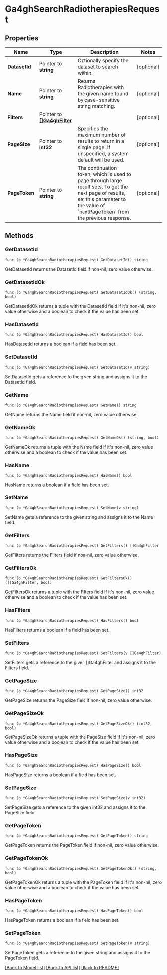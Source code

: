 # Ga4ghSearchRadiotherapiesRequest

## Properties

Name | Type | Description | Notes
------------ | ------------- | ------------- | -------------
**DatasetId** | Pointer to **string** | Optionally specify the dataset to search within. | [optional] 
**Name** | Pointer to **string** | Returns Radiotherapies with the given name found by case-sensitive string matching. | [optional] 
**Filters** | Pointer to [**[]Ga4ghFilter**](ga4ghFilter.md) |  | [optional] 
**PageSize** | Pointer to **int32** | Specifies the maximum number of results to return in a single page. If unspecified, a system default will be used. | [optional] 
**PageToken** | Pointer to **string** | The continuation token, which is used to page through large result sets. To get the next page of results, set this parameter to the value of &#x60;nextPageToken&#x60; from the previous response. | [optional] 

## Methods

### GetDatasetId

`func (o *Ga4ghSearchRadiotherapiesRequest) GetDatasetId() string`

GetDatasetId returns the DatasetId field if non-nil, zero value otherwise.

### GetDatasetIdOk

`func (o *Ga4ghSearchRadiotherapiesRequest) GetDatasetIdOk() (string, bool)`

GetDatasetIdOk returns a tuple with the DatasetId field if it's non-nil, zero value otherwise
and a boolean to check if the value has been set.

### HasDatasetId

`func (o *Ga4ghSearchRadiotherapiesRequest) HasDatasetId() bool`

HasDatasetId returns a boolean if a field has been set.

### SetDatasetId

`func (o *Ga4ghSearchRadiotherapiesRequest) SetDatasetId(v string)`

SetDatasetId gets a reference to the given string and assigns it to the DatasetId field.

### GetName

`func (o *Ga4ghSearchRadiotherapiesRequest) GetName() string`

GetName returns the Name field if non-nil, zero value otherwise.

### GetNameOk

`func (o *Ga4ghSearchRadiotherapiesRequest) GetNameOk() (string, bool)`

GetNameOk returns a tuple with the Name field if it's non-nil, zero value otherwise
and a boolean to check if the value has been set.

### HasName

`func (o *Ga4ghSearchRadiotherapiesRequest) HasName() bool`

HasName returns a boolean if a field has been set.

### SetName

`func (o *Ga4ghSearchRadiotherapiesRequest) SetName(v string)`

SetName gets a reference to the given string and assigns it to the Name field.

### GetFilters

`func (o *Ga4ghSearchRadiotherapiesRequest) GetFilters() []Ga4ghFilter`

GetFilters returns the Filters field if non-nil, zero value otherwise.

### GetFiltersOk

`func (o *Ga4ghSearchRadiotherapiesRequest) GetFiltersOk() ([]Ga4ghFilter, bool)`

GetFiltersOk returns a tuple with the Filters field if it's non-nil, zero value otherwise
and a boolean to check if the value has been set.

### HasFilters

`func (o *Ga4ghSearchRadiotherapiesRequest) HasFilters() bool`

HasFilters returns a boolean if a field has been set.

### SetFilters

`func (o *Ga4ghSearchRadiotherapiesRequest) SetFilters(v []Ga4ghFilter)`

SetFilters gets a reference to the given []Ga4ghFilter and assigns it to the Filters field.

### GetPageSize

`func (o *Ga4ghSearchRadiotherapiesRequest) GetPageSize() int32`

GetPageSize returns the PageSize field if non-nil, zero value otherwise.

### GetPageSizeOk

`func (o *Ga4ghSearchRadiotherapiesRequest) GetPageSizeOk() (int32, bool)`

GetPageSizeOk returns a tuple with the PageSize field if it's non-nil, zero value otherwise
and a boolean to check if the value has been set.

### HasPageSize

`func (o *Ga4ghSearchRadiotherapiesRequest) HasPageSize() bool`

HasPageSize returns a boolean if a field has been set.

### SetPageSize

`func (o *Ga4ghSearchRadiotherapiesRequest) SetPageSize(v int32)`

SetPageSize gets a reference to the given int32 and assigns it to the PageSize field.

### GetPageToken

`func (o *Ga4ghSearchRadiotherapiesRequest) GetPageToken() string`

GetPageToken returns the PageToken field if non-nil, zero value otherwise.

### GetPageTokenOk

`func (o *Ga4ghSearchRadiotherapiesRequest) GetPageTokenOk() (string, bool)`

GetPageTokenOk returns a tuple with the PageToken field if it's non-nil, zero value otherwise
and a boolean to check if the value has been set.

### HasPageToken

`func (o *Ga4ghSearchRadiotherapiesRequest) HasPageToken() bool`

HasPageToken returns a boolean if a field has been set.

### SetPageToken

`func (o *Ga4ghSearchRadiotherapiesRequest) SetPageToken(v string)`

SetPageToken gets a reference to the given string and assigns it to the PageToken field.


[[Back to Model list]](../README.md#documentation-for-models) [[Back to API list]](../README.md#documentation-for-api-endpoints) [[Back to README]](../README.md)


